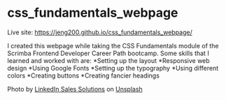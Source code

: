# css_fundamentals_webpage
Live site: https://jeng200.github.io/css_fundamentals_webpage/

I created this webpage while taking the CSS Fundamentals module of the Scrimba Frontend Developer Career Path bootcamp. Some skills that I learned and worked with are: *Setting up the layout *Responsive web design *Using Google Fonts *Setting up the typography *Using different colors *Creating buttons *Creating fancier headings

Photo by <a href="https://unsplash.com/@linkedinsalesnavigator?utm_source=unsplash&utm_medium=referral&utm_content=creditCopyText">LinkedIn Sales Solutions</a> on <a href="https://unsplash.com/?utm_source=unsplash&utm_medium=referral&utm_content=creditCopyText">Unsplash</a>
  